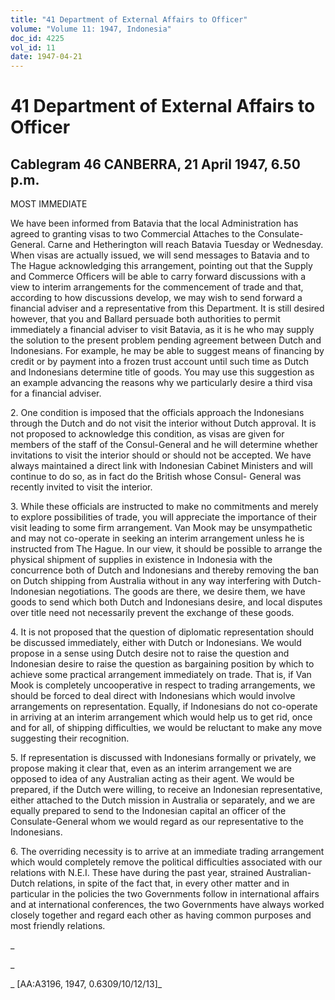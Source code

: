 ```yaml
---
title: "41 Department of External Affairs to Officer"
volume: "Volume 11: 1947, Indonesia"
doc_id: 4225
vol_id: 11
date: 1947-04-21
---
```


# 41 Department of External Affairs to Officer

## Cablegram 46 CANBERRA, 21 April 1947, 6.50 p.m.

MOST IMMEDIATE

We have been informed from Batavia that the local Administration has agreed to granting visas to two Commercial Attaches to the Consulate-General. Carne and Hetherington will reach Batavia Tuesday or Wednesday. When visas are actually issued, we will send messages to Batavia and to The Hague acknowledging this arrangement, pointing out that the Supply and Commerce Officers will be able to carry forward discussions with a view to interim arrangements for the commencement of trade and that, according to how discussions develop, we may wish to send forward a financial adviser and a representative from this Department. It is still desired however, that you and Ballard persuade both authorities to permit immediately a financial adviser to visit Batavia, as it is he who may supply the solution to the present problem pending agreement between Dutch and Indonesians. For example, he may be able to suggest means of financing by credit or by payment into a frozen trust account until such time as Dutch and Indonesians determine title of goods. You may use this suggestion as an example advancing the reasons why we particularly desire a third visa for a financial adviser.

2\. One condition is imposed that the officials approach the Indonesians through the Dutch and do not visit the interior without Dutch approval. It is not proposed to acknowledge this condition, as visas are given for members of the staff of the Consul-General and he will determine whether invitations to visit the interior should or should not be accepted. We have always maintained a direct link with Indonesian Cabinet Ministers and will continue to do so, as in fact do the British whose Consul- General was recently invited to visit the interior.

3\. While these officials are instructed to make no commitments and merely to explore possibilities of trade, you will appreciate the importance of their visit leading to some firm arrangement. Van Mook may be unsympathetic and may not co-operate in seeking an interim arrangement unless he is instructed from The Hague. In our view, it should be possible to arrange the physical shipment of supplies in existence in Indonesia with the concurrence both of Dutch and Indonesians and thereby removing the ban on Dutch shipping from Australia without in any way interfering with Dutch- Indonesian negotiations. The goods are there, we desire them, we have goods to send which both Dutch and Indonesians desire, and local disputes over title need not necessarily prevent the exchange of these goods.

4\. It is not proposed that the question of diplomatic representation should be discussed immediately, either with Dutch or Indonesians. We would propose in a sense using Dutch desire not to raise the question and Indonesian desire to raise the question as bargaining position by which to achieve some practical arrangement immediately on trade. That is, if Van Mook is completely uncooperative in respect to trading arrangements, we should be forced to deal direct with Indonesians which would involve arrangements on representation. Equally, if Indonesians do not co-operate in arriving at an interim arrangement which would help us to get rid, once and for all, of shipping difficulties, we would be reluctant to make any move suggesting their recognition.

5\. If representation is discussed with Indonesians formally or privately, we propose making it clear that, even as an interim arrangement we are opposed to idea of any Australian acting as their agent. We would be prepared, if the Dutch were willing, to receive an Indonesian representative, either attached to the Dutch mission in Australia or separately, and we are equally prepared to send to the Indonesian capital an officer of the Consulate-General whom we would regard as our representative to the Indonesians.

6\. The overriding necessity is to arrive at an immediate trading arrangement which would completely remove the political difficulties associated with our relations with N.E.I. These have during the past year, strained Australian-Dutch relations, in spite of the fact that, in every other matter and in particular in the policies the two Governments follow in international affairs and at international conferences, the two Governments have always worked closely together and regard each other as having common purposes and most friendly relations.

_

_

_ [AA:A3196, 1947, 0.6309/10/12/13]_
